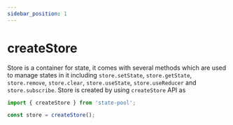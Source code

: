 ```yaml
---
sidebar_position: 1
---
```


# createStore
Store is a container for state, it comes with several methods which are used to manage states in it including `store.setState`, `store.getState`, `store.remove`, `store.clear`, `store.useState`, `store.useReducer` and `store.subscribe`. Store is created by using `createStore` API as 

```js
import { createStore } from 'state-pool';

const store = createStore();
```
